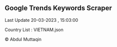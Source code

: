 

## Google Trends Keywords Scraper 
 
Last Update 20-03-2023 , 15:03:00

Country List :
VIETNAM.json



© Abdul Muttaqin 
